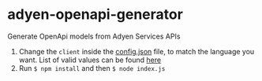 # adyen-openapi-generator
Generate OpenApi models from Adyen Services APIs

1) Change the `client` inside the [config.json](./config.json) file, to match the language you want. List of valid values can be found [here](https://github.com/OpenAPITools/openapi-generator/wiki/API-client-generator-HOWTO)
2) Run `$ npm install` and then `$ node index.js`
